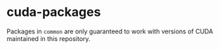 # cuda-packages

Packages in `common` are only guaranteed to work with versions of CUDA maintained in this repository.
